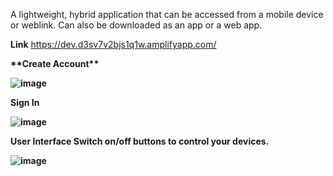 A lightweight, hybrid application that can be accessed from a mobile device or weblink. Can also be downloaded as an app or a web app.

**Link** 
https://dev.d3sv7v2bjs1q1w.amplifyapp.com/


<b>
**Create Account**

![image](https://github.com/fatimabutt1899/has-amplify-react-app-2/assets/66645119/86cb22aa-df17-4cdb-bb1f-446a661c82af)


**Sign In**

![image](https://github.com/fatimabutt1899/has-amplify-react-app-2/assets/66645119/c4e6b6f4-2c03-41b1-91d4-b88f37415e5f)


**User Interface**
Switch on/off buttons to control your devices.

![image](https://github.com/fatimabutt1899/has-amplify-react-app-2/assets/66645119/64d8c059-351e-4e76-96bd-84962f58a375)






